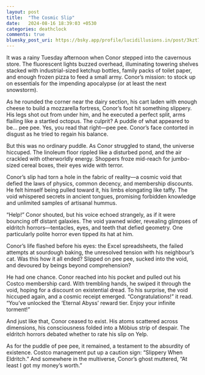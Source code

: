 ```yaml
---
layout: post
title:  "The Cosmic Slip"
date:   2024-08-16 18:39:03 +0530
categories: deathclock
comments: true
bluesky_post_uri: https://bsky.app/profile/lucidillusions.in/post/3kzt76nvshl2i
---
```


It was a rainy Tuesday afternoon when Conor stepped into the cavernous store. The fluorescent lights buzzed overhead, illuminating towering shelves stacked with industrial-sized ketchup bottles, family packs of toilet paper, and enough frozen pizza to feed a small army. Conor’s mission: to stock up on essentials for the impending apocalypse (or at least the next snowstorm).

As he rounded the corner near the dairy section, his cart laden with enough cheese to build a mozzarella fortress, Conor’s foot hit something slippery. His legs shot out from under him, and he executed a perfect split, arms flailing like a startled octopus. The culprit? A puddle of what appeared to be… pee pee. Yes, you read that right—pee pee. Conor’s face contorted in disgust as he tried to regain his balance.

But this was no ordinary puddle. As Conor struggled to stand, the universe hiccuped. The linoleum floor rippled like a disturbed pond, and the air crackled with otherworldly energy. Shoppers froze mid-reach for jumbo-sized cereal boxes, their eyes wide with terror.

Conor’s slip had torn a hole in the fabric of reality—a cosmic void that defied the laws of physics, common decency, and membership discounts. He felt himself being pulled toward it, his limbs elongating like taffy. The void whispered secrets in ancient tongues, promising forbidden knowledge and unlimited samples of artisanal hummus.

“Help!” Conor shouted, but his voice echoed strangely, as if it were bouncing off distant galaxies. The void yawned wider, revealing glimpses of eldritch horrors—tentacles, eyes, and teeth that defied geometry. One particularly polite horror even tipped its hat at him.

Conor’s life flashed before his eyes: the Excel spreadsheets, the failed attempts at sourdough baking, the unresolved tension with his neighbour’s cat. Was this how it all ended? Slipped on pee pee, sucked into the void, and devoured by beings beyond comprehension?

He had one chance. Conor reached into his pocket and pulled out his Costco membership card. With trembling hands, he swiped it through the void, hoping for a discount on existential dread. To his surprise, the void hiccuped again, and a cosmic receipt emerged. “Congratulations!” it read. “You’ve unlocked the ‘Eternal Abyss’ reward tier. Enjoy your infinite torment!”

And just like that, Conor ceased to exist. His atoms scattered across dimensions, his consciousness folded into a Möbius strip of despair. The eldritch horrors debated whether to rate his slip on Yelp.

As for the puddle of pee pee, it remained, a testament to the absurdity of existence. Costco management put up a caution sign: “Slippery When Eldritch.” And somewhere in the multiverse, Conor’s ghost muttered, “At least I got my money’s worth.”
